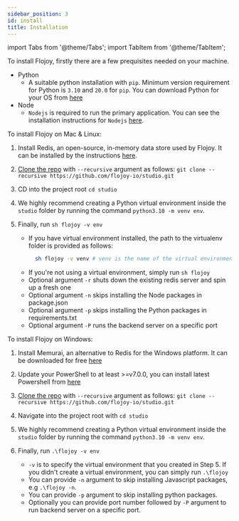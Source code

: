 ```yaml
---
sidebar_position: 3
id: install
title: Installation
---
```


import Tabs from '@theme/Tabs';
import TabItem from '@theme/TabItem';

To install Flojoy, firstly there are a few prequisites needed on your machine.

- Python
  - A suitable python installation with `pip`. Minimum version requirement for Python is `3.10` and `20.0` for `pip`. You can download Python for your OS from [here](https://www.python.org/downloads/)
- Node
  - `Nodejs` is required to run the primary application. You can see the installation instructions for `Nodejs` [here](https://nodejs.org/en/download/package-manager/).

<Tabs groupId="platform" queryString="platform">
  <TabItem value="unix" label="Mac & Linux">
    To install Flojoy on Mac & Linux:

1. Install Redis, an open-source, in-memory data store used by Flojoy. It can be installed by the instructions [here](https://redis.io/docs/getting-started/installation/).
    
2. [Clone the repo](https://github.com/flojoy-io/studio) with `--recursive` argument as follows: `git clone --recursive https://github.com/flojoy-io/studio.git`
    
3. CD into the project root `cd studio` 

4. We highly recommend creating a Python virtual environment inside the `studio` folder by running the command `python3.10 -m venv env`.   

5. Finally, run `sh flojoy -v env`        
   - If you have virtual environment installed, the path to the virtualenv folder is provided as follows:
      ```bash
        sh flojoy -v venv # venv is the name of the virtual environment folder.
      ```
   - If you're not using a virtual environment, simply run `sh flojoy`
   - Optional argument `-r` shuts down the existing redis server and spin up a fresh one
   - Optional argument `-n` skips installing the Node packages in package.json
   - Optional argument `-p` skips installing the Python packages in requirements.txt
   - Optional argument `-P` runs the backend server on a specific port

</TabItem>
<TabItem value="windows" label="Windows">
To install Flojoy on Windows:

1. Install Memurai, an alternative to Redis for the Windows platform. It can be downloaded for free [here](https://www.memurai.com/get-memurai)
  
2. Update your PowerShell to at least >=v7.0.0, you can install latest Powershell from [here](https://learn.microsoft.com/en-us/powershell/scripting/install/installing-powershell-on-windows)

3. [Clone the repo](https://github.com/flojoy-io/studio) with `--recursive` argument as follows: `git clone --recursive https://github.com/flojoy-io/studio.git`

4. Navigate into the project root with `cd studio`
  
5. We highly recommend creating a Python virtual environment inside the `studio` folder by running the command `python3.10 -m venv env`.

6. Finally, run `.\flojoy -v env`
   - `-v` is to specify the virtual environment that you created in Step 5. If you didn't create a virtual environment, you can simply run `.\flojoy`
   - You can provide `-n` argument to skip installing Javascript packages, e.g `.\flojoy -n`.
   - You can provide `-p` argument to skip installing python packages. 
   - Optionally you can provide port number followed by `-P` argument to run backend server on a specific port.

</TabItem>
</Tabs>
